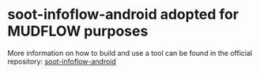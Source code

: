soot-infoflow-android adopted for MUDFLOW purposes
=====================

More information on how to build and use a tool can be found in the official repository: [soot-infoflow-android](https://github.com/secure-software-engineering/soot-infoflow-android.git)
